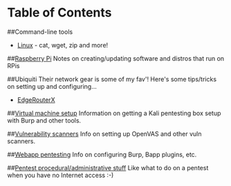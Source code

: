# Table of Contents
##Command-line tools
* [Linux](/cmdline/linux/index.md) - cat, wget, zip and more!

##[Raspberry Pi](/rasperrypi/index.md)
Notes on creating/updating software and distros that run on RPis

##Ubiquiti 
Their network gear is some of my fav'! Here's some tips/tricks on setting up and configuring...
* [EdgeRouterX](ubiquiti/edgerouterx/index.md)

##[Virtual machine setup](/vm-setup/index.md)
Information on getting a Kali pentesting box setup with Burp and other tools.

##[Vulnerability scanners](/vulnerability-scanners/index.md) 
Info on setting up OpenVAS and other vuln scanners.

##[Webapp pentesting](/pentesting/webapp/index.md)
Info on configuring Burp, Bapp plugins, etc.

##[Pentest procedural/administrative stuff](/pentesting/admin/index.md)
Like what to do on a pentest when you have no Internet access :-)